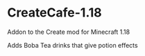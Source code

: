 # CreateCafe-1.18

Addon to the Create mod for Minecraft 1.18

Adds Boba Tea drinks that give potion effects
